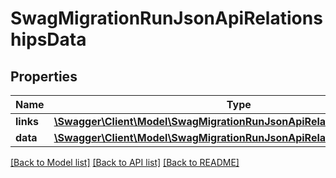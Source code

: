 # SwagMigrationRunJsonApiRelationshipsData

## Properties
Name | Type | Description | Notes
------------ | ------------- | ------------- | -------------
**links** | [**\Swagger\Client\Model\SwagMigrationRunJsonApiRelationshipsDataLinks**](SwagMigrationRunJsonApiRelationshipsDataLinks.md) |  | [optional] 
**data** | [**\Swagger\Client\Model\SwagMigrationRunJsonApiRelationshipsDataData[]**](SwagMigrationRunJsonApiRelationshipsDataData.md) |  | [optional] 

[[Back to Model list]](../../README.md#documentation-for-models) [[Back to API list]](../../README.md#documentation-for-api-endpoints) [[Back to README]](../../README.md)


